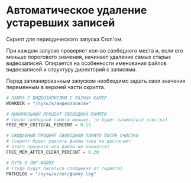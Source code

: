 # Автоматическое удаление устаревших записей

Скрипт для периодического запуска Cron'ом.

При каждом запуске проверяет кол-во свободного места и, если его меньше порогового значения, 
начинает удаление самых старых видеозаписей. 
Опирается на особенности именования файлов видеозаписей и структуру директорий с записями.

Перед запланированным запуском необходимо задать свои значения 
переменным в верхней части скрипта.

```python
# ПАПКА С ВИДЕОЗАПИСЯМИ С РАЗНЫХ КАМЕР
WORKDIR = "/путь/к/видеозаписям"

# МИНИМАЛЬНЫЙ ПРОЦЕНТ СВОБОДНОЙ ПАМЯТИ
# (если свободной памяти меньше, то будет начинаться очистка)
FREE_MEM_CRITICAL_PERCENT = 0.15

# ОЖИДАЕМЫЙ ПРОЦЕНТ СВОБОДНОЙ ПАМЯТИ ПОСЛЕ ОЧИСТКИ
# (скрипт будет удалять файлы пока не достигнет
# этого процента или файлы не кончатся)
FREE_MEM_AFTER_CLEAR_PERCENT = 0.20

# ПУТЬ К ЛОГ-ФАЙЛУ
# (туда будут писаться сообщения от скрипта)
PATH2LOG = "/путь/к/лог/файлу.log"
```
